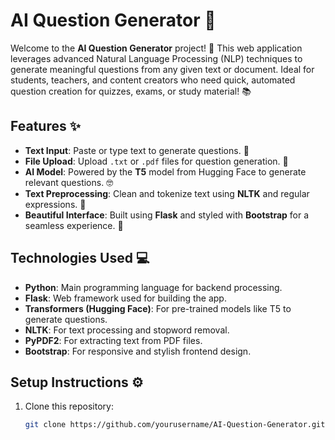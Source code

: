 # AI Question Generator 🤖

Welcome to the **AI Question Generator** project! 🚀 This web application leverages advanced Natural Language Processing (NLP) techniques to generate meaningful questions from any given text or document. Ideal for students, teachers, and content creators who need quick, automated question creation for quizzes, exams, or study material! 📚

## Features ✨

- **Text Input**: Paste or type text to generate questions. 📝
- **File Upload**: Upload `.txt` or `.pdf` files for question generation. 📂
- **AI Model**: Powered by the **T5** model from Hugging Face to generate relevant questions. 🤓
- **Text Preprocessing**: Clean and tokenize text using **NLTK** and regular expressions. 🔧
- **Beautiful Interface**: Built using **Flask** and styled with **Bootstrap** for a seamless experience. 🎨

## Technologies Used 💻

- **Python**: Main programming language for backend processing.
- **Flask**: Web framework used for building the app.
- **Transformers (Hugging Face)**: For pre-trained models like T5 to generate questions.
- **NLTK**: For text processing and stopword removal.
- **PyPDF2**: For extracting text from PDF files.
- **Bootstrap**: For responsive and stylish frontend design.

## Setup Instructions ⚙️

1. Clone this repository:
   ```bash
   git clone https://github.com/yourusername/AI-Question-Generator.git
